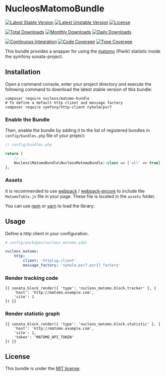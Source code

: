 NucleosMatomoBundle
===================
[![Latest Stable Version](https://poser.pugx.org/nucleos/matomo-bundle/v/stable)](https://packagist.org/packages/nucleos/matomo-bundle)
[![Latest Unstable Version](https://poser.pugx.org/nucleos/matomo-bundle/v/unstable)](https://packagist.org/packages/nucleos/matomo-bundle)
[![License](https://poser.pugx.org/nucleos/matomo-bundle/license)](https://packagist.org/packages/nucleos/matomo-bundle)

[![Total Downloads](https://poser.pugx.org/nucleos/matomo-bundle/downloads)](https://packagist.org/packages/nucleos/matomo-bundle)
[![Monthly Downloads](https://poser.pugx.org/nucleos/matomo-bundle/d/monthly)](https://packagist.org/packages/nucleos/matomo-bundle)
[![Daily Downloads](https://poser.pugx.org/nucleos/matomo-bundle/d/daily)](https://packagist.org/packages/nucleos/matomo-bundle)

[![Continuous Integration](https://github.com/nucleos/NucleosMatomoBundle/workflows/Continuous%20Integration/badge.svg?event=push)](https://github.com/nucleos/NucleosMatomoBundle/actions?query=workflow%3A"Continuous+Integration"+event%3Apush)
[![Code Coverage](https://codecov.io/gh/nucleos/NucleosMatomoBundle/graph/badge.svg)](https://codecov.io/gh/nucleos/NucleosMatomoBundle)
[![Type Coverage](https://shepherd.dev/github/nucleos/NucleosMatomoBundle/coverage.svg)](https://shepherd.dev/github/nucleos/NucleosMatomoBundle)

This bundle provides a wrapper for using the [matomo] (Piwik) statistic inside the symfony sonata-project.

## Installation

Open a command console, enter your project directory and execute the following command to download the latest stable version of this bundle:

```
composer require nucleos/matomo-bundle
# To define a default http client and message factory
composer require symfony/http-client nyholm/psr7
```

### Enable the Bundle

Then, enable the bundle by adding it to the list of registered bundles in `config/bundles.php` file of your project:

```php
// config/bundles.php

return [
    // ...
    Nucleos\MatomoBundle\NucleosMatomoBundle::class => ['all' => true],
];
```

### Assets

It is recommended to use [webpack](https://webpack.js.org/) / [webpack-encore](https://github.com/symfony/webpack-encore)
to include the `MatomoTable.js` file in your page. These file is located in the `assets` folder.

You can use [npm](https://www.npmjs.com/) or [yarn](https://yarnpkg.com/) to load the library:

## Usage

Define a http client in your configuration.

```yaml
# config/packages/nucleos_matomo.yaml

nucleos_matomo:
    http:
        client: 'httplug.client'
        message_factory: 'nyholm.psr7.psr17_factory'

```

### Render tracking code

```twig
{{ sonata_block_render({ 'type': 'nucleos_matomo.block.tracker' }, {
    'host': 'http://matomo.example.com',
    'site': 1
}) }}
```

### Render statistic graph

```twig
{{ sonata_block_render({ 'type': 'nucleos_matomo.block.statistic' }, {
    'host': 'http://matomo.example.com',
    'site': 1,
    'token': 'MATOMO_API_TOKEN'
}) }}
```

## License

This bundle is under the [MIT license](LICENSE.md).

[matomo]: https://matomo.org
